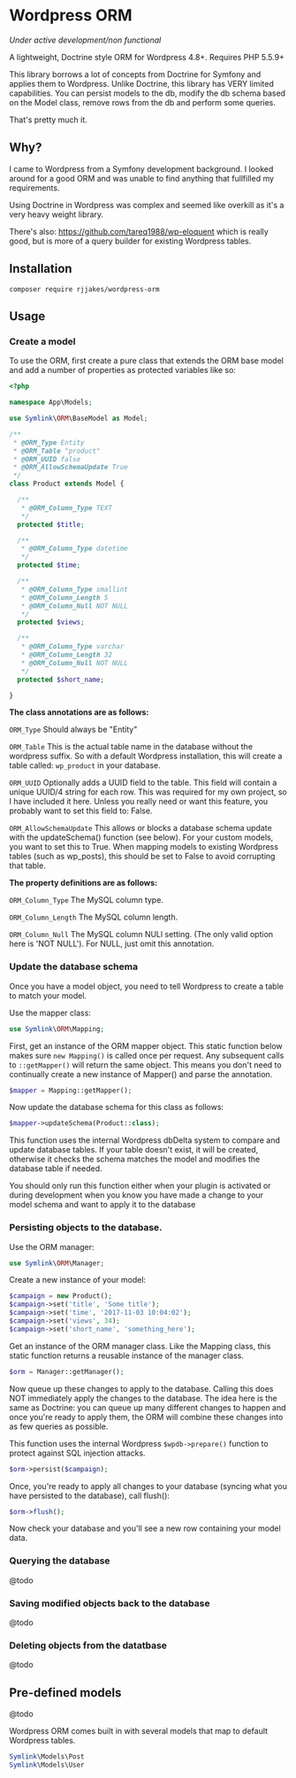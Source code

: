 # Wordpress ORM

*Under active development/non functional*

A lightweight, Doctrine style ORM for Wordpress 4.8+. Requires PHP 5.5.9+

This library borrows a lot of concepts from Doctrine for Symfony and applies them to Wordpress. Unlike Doctrine, this
library has VERY limited capabilities.
You can persist models to the db, modify the db schema based on the Model class, remove rows from the db and perform
some queries.

That's pretty much it. 


## Why?

I came to Wordpress from a Symfony development background. I looked around for a good ORM and was unable to find
anything that fullfilled my requirements. 

Using Doctrine in Wordpress was complex and seemed like overkill as it's a very heavy weight library. 

There's also: https://github.com/tareq1988/wp-eloquent which is really good, but is more of a query builder for
existing Wordpress tables.


## Installation

```
composer require rjjakes/wordpress-orm
```

## Usage

### Create a model

To use the ORM, first create a pure class that extends the ORM base model and add a number of properties as protected
variables like so:

```php
<?php

namespace App\Models;

use Symlink\ORM\BaseModel as Model;

/**
 * @ORM_Type Entity
 * @ORM_Table "product"
 * @ORM_UUID false
 * @ORM_AllowSchemaUpdate True
 */
class Product extends Model {

  /**
   * @ORM_Column_Type TEXT
   */
  protected $title;

  /**
   * @ORM_Column_Type datetime
   */
  protected $time;

  /**
   * @ORM_Column_Type smallint
   * @ORM_Column_Length 5
   * @ORM_Column_Null NOT NULL
   */
  protected $views;

  /**
   * @ORM_Column_Type varchar
   * @ORM_Column_Length 32
   * @ORM_Column_Null NOT NULL
   */
  protected $short_name;

}

```

**The class annotations are as follows:**

`ORM_Type` Should always be "Entity"

`ORM_Table` This is the actual table name in the database without the wordpress suffix. So with a default Wordpress
installation, this will create a table called: `wp_product` in your database.  

`ORM_UUID` Optionally adds a UUID field to the table. This field will contain a unique UUID/4 string for each row. This
was required for my own project, so I have included it here. Unless you really need or want this feature, you probably
want to set this field to: False.
   
`ORM_AllowSchemaUpdate` This allows or blocks a database schema update with the updateSchema() function (see below).
For your custom models, you want to set this to True. When mapping models to existing Wordpress tables (such as
wp_posts), this should be set to False to avoid corrupting that table.      

**The property definitions are as follows:**

`ORM_Column_Type` The MySQL column type.

`ORM_Column_Length` The MySQL column length.

`ORM_Column_Null` The MySQL column NULl setting. (The only valid option here is 'NOT NULL'). For NULL, just omit this
annotation. 


### Update the database schema

Once you have a model object, you need to tell Wordpress to create a table to match your model. 

Use the mapper class:

```php
use Symlink\ORM\Mapping;
```

First, get an instance of the ORM mapper object. This static function below makes sure `new Mapping()` is called once
per request. Any subsequent calls to `::getMapper()` will return the same object. This means you don't need to
continually create a new instance of Mapper() and parse the annotation.     

```php
$mapper = Mapping::getMapper();
```

Now update the database schema for this class as follows: 

```php
$mapper->updateSchema(Product::class);
```

This function uses the internal Wordpress dbDelta system to compare and update database tables. If your table doesn't
exist, it will be created, otherwise it checks the schema matches the model and modifies the database table if needed.
 
You should only run this function either when your plugin is activated or during development when you know you have
made a change to your model schema and want to apply it to the database 

### Persisting objects to the database. 

Use the ORM manager: 

```php
use Symlink\ORM\Manager;
```

Create a new instance of your model:

```php
$campaign = new Product();
$campaign->set('title', 'Some title');
$campaign->set('time', '2017-11-03 10:04:02');
$campaign->set('views', 34);
$campaign->set('short_name', 'something_here');
```

Get an instance of the ORM manager class. Like the Mapping class, this static function returns
a reusable instance of the manager class. 

```php
$orm = Manager::getManager();
```

Now queue up these changes to apply to the database. Calling this does NOT immediately apply the changes to the
database. The idea here is the same as Doctrine: you can queue up many different changes to happen and once you're
ready to apply them, the ORM will combine these changes into as few queries as possible. 

This function uses the internal Wordpress `$wpdb->prepare()` function to protect against SQL injection attacks. 

```php
$orm->persist($campaign);
```

Once, you're ready to apply all changes to your database (syncing what you have persisted to the database), call
flush():

```php
$orm->flush();
```

Now check your database and you'll see a new row containing your model data. 

### Querying the database

@todo

### Saving modified objects back to the database

@todo

### Deleting objects from the datatbase

@todo

## Pre-defined models

@todo

Wordpress ORM comes built in with several models that map to default Wordpress tables.

```php
Symlink\Models\Post
Symlink\Models\User
```
